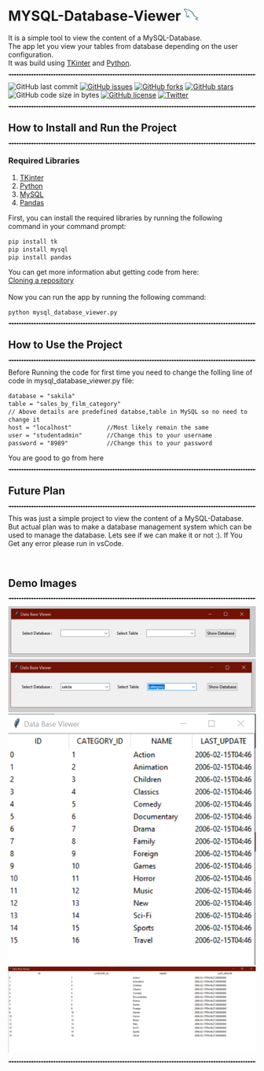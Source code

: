 # MYSQL-Database-Viewer <img src='./mysql.png'  alt="MYSQL" width="30" height="25">

It is a simple tool to view the content of a MySQL-Database.
<br>
The app let you view your tables from database depending on the user configuration.
<br>
It was build using <a href="https://docs.python.org/3/library/tkinter.html" target = "_blank">TKinter</a> and <a href="https://docs.python.org/3/" target = "_blank">Python</a>.

<hr style="border-top: 1px dashed white;border-bottom: 1px dashed white;">

![GitHub last commit](https://img.shields.io/github/last-commit/vishnu8989/MYSQL-Database-Viewer)
[![GitHub issues](https://img.shields.io/github/issues/Vishnu8989/MYSQL-Database-Viewer)](https://github.com/Vishnu8989/MYSQL-Database-Viewer/issues)
[![GitHub forks](https://img.shields.io/github/forks/Vishnu8989/MYSQL-Database-Viewer)](https://github.com/Vishnu8989/MYSQL-Database-Viewer/network)
[![GitHub stars](https://img.shields.io/github/stars/Vishnu8989/MYSQL-Database-Viewer)](https://github.com/Vishnu8989/MYSQL-Database-Viewer/stargazers)
![GitHub code size in bytes](https://img.shields.io/github/languages/code-size/vishnu8989/MYSQL-Database-Viewer?style=plastic)
[![GitHub license](https://img.shields.io/github/license/Vishnu8989/MYSQL-Database-Viewer)](https://github.com/Vishnu8989/MYSQL-Database-Viewer)
[![Twitter](https://img.shields.io/twitter/url?style=social&url=https%3A%2F%2Ftwitter.com%2FVishnu__Rajawat)](https://twitter.com/intent/tweet?text=Wow:&url=https%3A%2F%2Fgithub.com%2FVishnu8989%2FMYSQL-Database-Viewer)

<hr style="border-top: 1px dashed white;border-bottom: 1px dashed white;">

## How to Install and Run the Project

<hr style="border-top: 1px dashed white;border-bottom: 1px dashed white;">

### Required Libraries

1. <a href="https://docs.python.org/3/library/tkinter.html" target = "_blank">TKinter</a>
2. <a href="https://www.python.org/downloads/" target = "_blank">Python</a>
3. <a href="https://www.mysql.com/" target = "_blank">MySQL</a>
4. <a href="https://pandas.pydata.org/" target = "_blank">Pandas</a>

First, you can install the required libraries by running the following command in your command prompt:

```
pip install tk
pip install mysql
pip install pandas
```

You can get more information abut getting code from here:<br>
<a href="https://docs.github.com/en/repositories/creating-and-managing-repositories/cloning-a-repository" target = "_blank">Cloning a repository</a>
<br>
<br>
Now you can run the app by running the following command:

```
python mysql_database_viewer.py
```

<hr style="border-top: 1px dashed white;border-bottom: 1px dashed white;">

## How to Use the Project

<hr style="border-top: 1px dashed white;border-bottom: 1px dashed white;">

Before Running the code for first time you need to change the folling line of code in mysql_database_viewer.py file:

```
database = "sakila"
table = "sales_by_film_category"
// Above details are predefined databse,table in MySQL so no need to change it
host = "localhost"          //Most likely remain the same
user = "studentadmin"       //Change this to your username
password = "8989"           //Change this to your password
```

You are good to go from here

<hr style="border-top: 1px dashed white;border-bottom: 1px dashed white;">

## Future Plan

<hr style="border-top: 1px dashed white;border-bottom: 1px dashed white;">

This was just a simple project to view the content of a MySQL-Database.
But actual plan was to make a database management system which can be used to manage the database.
Lets see if we can make it or not :).
If You Get any error please run in vsCode.
<br>

<br>

## Demo Images

<hr style="border-top: 1px dashed white;border-bottom: 1px dashed white;">

<img src='./Demo/DBViewer1.png'>
<img src='./Demo/DBViewer2.png'>
<img src='./Demo/DBViewer3.png'>
<img src='./Demo/DBViewer4.png'>
<hr style="border-top: 1px dashed white;border-bottom: 1px dashed white;">